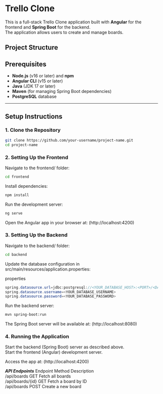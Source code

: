 # Trello Clone

This is a full-stack Trello Clone application built with **Angular** for the frontend and **Spring Boot** for the backend.  
The application allows users to create and manage boards.

## Project Structure


## Prerequisites

- **Node.js** (v16 or later) and **npm**
- **Angular CLI** (v15 or later)
- **Java** (JDK 17 or later)
- **Maven** (for managing Spring Boot dependencies)
- **PostgreSQL** database

---

## Setup Instructions

### **1. Clone the Repository**

```bash
git clone https://github.com/your-username/project-name.git
cd project-name
```

### **2. Setting Up the Frontend**

Navigate to the frontend/ folder:
```bash
cd frontend
```

Install dependencies:
```bash
npm install
```

Run the development server:
```bash
ng serve
```

Open the Angular app in your browser at:
(http://localhost:4200)

### **3. Setting Up the Backend**

Navigate to the backend/ folder:
```bash
cd backend
```

Update the database configuration in src/main/resources/application.properties:

properties
```java
spring.datasource.url=jdbc:postgresql://<YOUR_DATABASE_HOST>:<PORT>/<DATABASE_NAME>
spring.datasource.username=<YOUR_DATABASE_USERNAME>
spring.datasource.password=<YOUR_DATABASE_PASSWORD>
```
Run the backend server:

```bash
mvn spring-boot:run
```

The Spring Boot server will be available at:
(http://localhost:8080)

### **4. Running the Application**

Start the backend (Spring Boot) server as described above.  
Start the frontend (Angular) development server.

Access the app at:
(http://localhost:4200)

***API Endpoints***
Endpoint	Method	Description  
/api/boards	GET	Fetch all boards  
/api/boards/{id}	GET	Fetch a board by ID  
/api/boards	POST	Create a new board  

